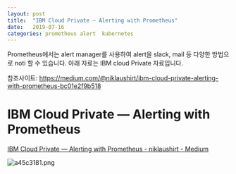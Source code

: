 ```yaml
---
layout: post
title:  "IBM Cloud Private — Alerting with Prometheus"
date:   2019-07-16
categories: prometheus alert  kubernetes
---
```

Prometheus에서는 alert manager를 사용하여 alert을 slack, mail 등 다양한 방법으로 noti 할 수 있습니다. 아래 자료는 IBM cloud Private 자료입니다.

참조사이트: https://medium.com/@niklaushirt/ibm-cloud-private-alerting-with-prometheus-bc01e2f9b518

# IBM Cloud Private — Alerting with Prometheus

[IBM Cloud Private — Alerting with Prometheus - niklaushirt - Medium](https://medium.com/@niklaushirt/ibm-cloud-private-alerting-with-prometheus-bc01e2f9b518)

![a45c3181.png](:storage/fd28c0db-0f14-46da-8877-2d04b0364a7e/a45c3181.png)
